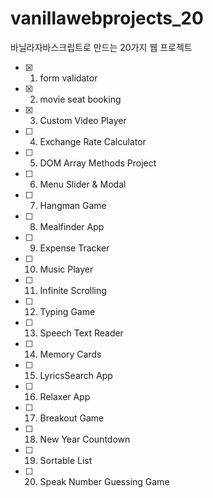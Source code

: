 # vanillawebprojects_20

바닐라자바스크립트로 만드는 20가지 웹 프로젝트

- [x] 1. form validator
- [x] 2. movie seat booking
- [x] 3. Custom Video Player
- [ ] 4. Exchange Rate Calculator
- [ ] 5. DOM Array Methods Project
- [ ] 6. Menu Slider & Modal
- [ ] 7. Hangman Game
- [ ] 8. Mealfinder App
- [ ] 9. Expense Tracker
- [ ] 10. Music Player
- [ ] 11. Infinite Scrolling
- [ ] 12. Typing Game
- [ ] 13. Speech Text Reader
- [ ] 14. Memory Cards
- [ ] 15. LyricsSearch App
- [ ] 16. Relaxer App
- [ ] 17. Breakout Game
- [ ] 18. New Year Countdown
- [ ] 19. Sortable List
- [ ] 20. Speak Number Guessing Game
